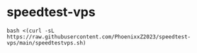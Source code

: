 # speedtest-vps

````
bash <(curl -sL https://raw.githubusercontent.com/PhoenixxZ2023/speedtest-vps/main/speedtestvps.sh)
````
